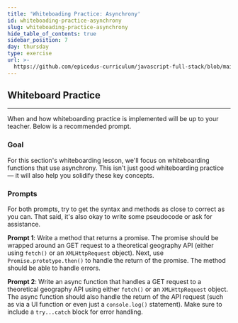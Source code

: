 ```yaml
---
title: 'Whiteboading Practice: Asynchrony'
id: whiteboading-practice-asynchrony
slug: whiteboading-practice-asynchrony
hide_table_of_contents: true
sidebar_position: 7
day: thursday
type: exercise
url: >-
  https://github.com/epicodus-curriculum/javascript-full-stack/blob/main/4a_classwork_whiteboarding_practice_asynchrony.md
---
```


## Whiteboard Practice
---

When and how whiteboarding practice is implemented will be up to your teacher. Below is a recommended prompt.

### Goal

For this section's whiteboarding lesson, we'll focus on whiteboarding functions that use asynchrony. This isn't just good whiteboarding practice — it will also help you solidify these key concepts.

### Prompts

For both prompts, try to get the syntax and methods as close to correct as you can. That said, it's also okay to write some pseudocode or ask for assistance.

**Prompt 1**: Write a method that returns a promise. The promise should be wrapped around an GET request to a theoretical geography API (either using `fetch()` or an `XMLHttpRequest` object). Next, use `Promise.prototype.then()` to handle the return of the promise. The method should be able to handle errors.

**Prompt 2**: Write an async function that handles a GET request to a theoretical geography API using either `fetch()` or an `XMLHttpRequest` object. The async function should also handle the return of the API request (such as via a UI function or even just a `console.log()` statement). Make sure to include a `try...catch` block for error handling.